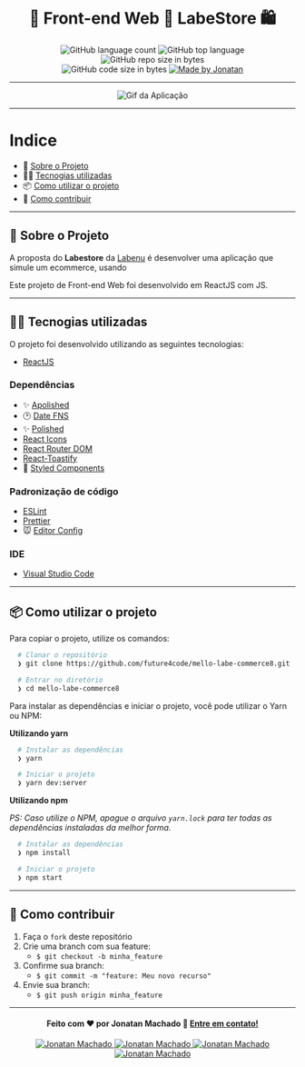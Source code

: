 <h1 align="center">
  🚀️ Front-end Web 🛒️ LabeStore  🛍️
</h1>
<p align="center">
  <img alt="GitHub language count" src="https://img.shields.io/github/languages/count/future4code/mello-labe-commerce8">

  <img alt="GitHub top language" src="https://img.shields.io/github/languages/top/future4code/mello-labe-commerce8?logo=javascript">

  <img alt="GitHub repo size in bytes" src="https://img.shields.io/github/repo-size/future4code/mello-labe-commerce8?color=green">

  <br>

  <img alt="GitHub code size in bytes" src="https://img.shields.io/github/last-commit/future4code/mello-labe-commerce8">

  <a href="https://www.linkedin.com/in/jonatan-machado/">
    <img alt="Made by Jonatan" src="https://img.shields.io/badge/made%20by-joninter">
  </a>
</p>

---

<p align="center">
  <img alt="Gif da Aplicação" src="./src/assets/labestore.gif" />
</p>

---

# Indice

- :rocket: [Sobre o Projeto](#rocket-sobre-o-projeto)
- 👨‍💻️ [Tecnogias utilizadas](#%EF%B8%8F-tecnogias-utilizadas)
- 📦️ [Como utilizar o projeto](#%EF%B8%8F-como-utilizar-o-projeto)
- 🤔️ [Como contribuir](#%EF%B8%8F-como-contribuir)

---

## :rocket: Sobre o Projeto

A proposta do **Labestore** da [Labenu](https://labenu.com.br/) é desenvolver uma aplicação que simule um ecommerce, usando

Este projeto de Front-end Web foi desenvolvido em ReactJS com JS.

---

## 👨‍💻️ Tecnogias utilizadas

O projeto foi desenvolvido utilizando as seguintes tecnologias:

- [ReactJS](https://reactjs.org/)

### Dependências

- ✨ [Apolished](https://polished.js.org/)
- :clock2: [Date FNS](https://date-fns.org/)
- :sparkles: [Polished](https://polished.js.org/)
- [React Icons](https://react-icons.github.io/react-icons/)
- [React Router DOM](https://github.com/ReactTraining/react-router#readme)
- [React-Toastify](https://fkhadra.github.io/react-toastify/introduction)
- :nail_care: [Styled Components](https://styled-components.com/)

### Padronização de código

- [ESLint](https://eslint.org/)
- [Prettier](https://prettier.io/)
- :mouse: [Editor Config](https://editorconfig.org/)

### IDE

- [Visual Studio Code](https://code.visualstudio.com/)

---

## 📦️ Como utilizar o projeto

Para copiar o projeto, utilize os comandos:

```bash
  # Clonar o repositório
  ❯ git clone https://github.com/future4code/mello-labe-commerce8.git

  # Entrar no diretório
  ❯ cd mello-labe-commerce8
```

Para instalar as dependências e iniciar o projeto, você pode utilizar o Yarn ou NPM:

**Utilizando yarn**

```bash
  # Instalar as dependências
  ❯ yarn

  # Iniciar o projeto
  ❯ yarn dev:server
```

**Utilizando npm**

_PS: Caso utilize o NPM, apague o arquivo `yarn.lock` para ter todas as dependências instaladas da melhor forma._

```bash
  # Instalar as dependências
  ❯ npm install

  # Iniciar o projeto
  ❯ npm start
```

---

## 🤔️ Como contribuir

1. Faça o `fork` deste repositório
2. Crie uma branch com sua feature:
   - `$ git checkout -b minha_feature`
3. Confirme sua branch:
   - `$ git commit -m "feature: Meu novo recurso"`
4. Envie sua branch:
   - `$ git push origin minha_feature`

---

<h4 align="center">
  Feito com ❤️ por Jonatan Machado 👋️ <a href="mailto:jonatanmachado35@gmail.com">Entre em contato!</a>
</h4>

<p align="center">
  <a href="https://www.linkedin.com/in/jonatan-machado/">
    <img alt="Jonatan Machado" src="https://img.shields.io/badge/LinkedIn-jonatan-machado?style=flat&logoColor=white&logo=linkedin">
  </a>
  <a href="https://www.facebook.com/jonatan.machado68">
    <img alt="Jonatan Machado" src="https://img.shields.io/badge/Facebook-jonatan-machado?style=flat&logoColor=white&logo=facebook">
  </a>
  <a href="https://www.instagram.com/jonatan.machado/">
    <img alt="Jonatan Machado" src="https://img.shields.io/badge/Instagram-@joninter?style=flat&logoColor=white&logo=instagram">
  </a>
  <a href="https://twitter.com/joninter">
    <img alt="Jonatan Machado" src="https://img.shields.io/twitter/follow/joninter?style=flat&logoColor=white&logo=Twitter">
  </a>
</p>
